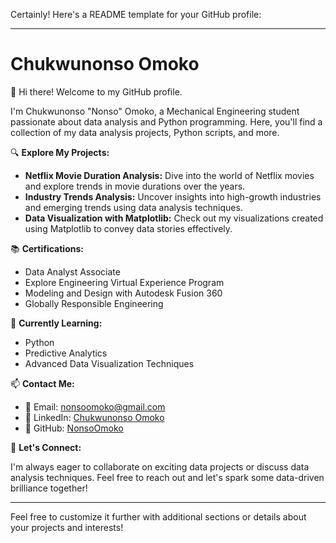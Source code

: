 Certainly! Here's a README template for your GitHub profile:

---

# Chukwunonso Omoko

👋 Hi there! Welcome to my GitHub profile.

I'm Chukwunonso "Nonso" Omoko, a Mechanical Engineering student passionate about data analysis and Python programming. Here, you'll find a collection of my data analysis projects, Python scripts, and more.

🔍 **Explore My Projects:**

- **Netflix Movie Duration Analysis:** Dive into the world of Netflix movies and explore trends in movie durations over the years.
- **Industry Trends Analysis:** Uncover insights into high-growth industries and emerging trends using data analysis techniques.
- **Data Visualization with Matplotlib:** Check out my visualizations created using Matplotlib to convey data stories effectively.

📚 **Certifications:**

- Data Analyst Associate
- Explore Engineering Virtual Experience Program
- Modeling and Design with Autodesk Fusion 360
- Globally Responsible Engineering

🌱 **Currently Learning:**

- Python
- Predictive Analytics
- Advanced Data Visualization Techniques

📫 **Contact Me:**

- 📧 Email: nonsoomoko@gmail.com
- 🔗 LinkedIn: [Chukwunonso Omoko](https://www.linkedin.com/in/chukwunonso-omoko/)
- 🔗 GitHub: [NonsoOmoko](https://github.com/NonsoOmoko)

🌟 **Let's Connect:**

I'm always eager to collaborate on exciting data projects or discuss data analysis techniques. Feel free to reach out and let's spark some data-driven brilliance together!

---

Feel free to customize it further with additional sections or details about your projects and interests!

<!---
NonsoOmoko/NonsoOmoko is a ✨ special ✨ repository because its `README.md` (this file) appears on your GitHub profile.
You can click the Preview link to take a look at your changes.
--->
